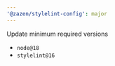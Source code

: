 ```yaml
---
'@zazen/stylelint-config': major
---
```


Update minimum required versions

-   `node@18`
-   `stylelint@16`
